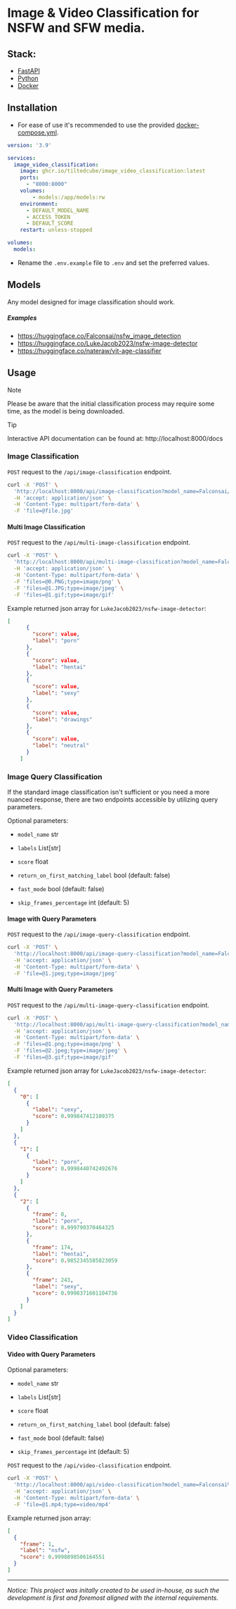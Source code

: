 # Image & Video Classification for NSFW and SFW media.

## Stack:
- [FastAPI](https://fastapi.tiangolo.com)
- [Python](https://www.python.org)
- [Docker](https://docker.com)

## Installation

- For ease of use it's recommended to use the provided [docker-compose.yml](https://github.com/tiltedcube/image_video_classification/blob/main/docker-compose.yml).
```yml
version: '3.9'

services:
  image_video_classification:
    image: ghcr.io/tiltedcube/image_video_classification:latest
    ports:
      - "8000:8000"
    volumes:
        - models:/app/models:rw
    environment:
      - DEFAULT_MODEL_NAME
      - ACCESS_TOKEN
      - DEFAULT_SCORE
    restart: unless-stopped

volumes:
  models:
```

- Rename the `.env.example` file to `.env` and set the preferred values.

## Models
Any model designed for image classification should work.

##### Examples
- https://huggingface.co/Falconsai/nsfw_image_detection
- https://huggingface.co/LukeJacob2023/nsfw-image-detector
- https://huggingface.co/nateraw/vit-age-classifier

## Usage

> [!NOTE]
> Please be aware that the initial classification process may require some time, as the model is being downloaded.

> [!TIP]
> Interactive API documentation can be found at: http://localhost:8000/docs

### Image Classification
`POST` request to the `/api/image-classification` endpoint.
```sh
curl -X 'POST' \
  'http://localhost:8000/api/image-classification?model_name=Falconsai/nsfw_image_detection' \
  -H 'accept: application/json' \
  -H 'Content-Type: multipart/form-data' \
  -F 'file=@file.jpg'
```

#### Multi Image Classification
`POST` request to the `/api/multi-image-classification` endpoint.
```sh
curl -X 'POST' \
  'http://localhost:8000/api/multi-image-classification?model_name=Falconsai/nsfw_image_detection' \
  -H 'accept: application/json' \
  -H 'Content-Type: multipart/form-data' \
  -F 'files=@0.PNG;type=image/png' \
  -F 'files=@1.JPG;type=image/jpeg' \
  -F 'files=@1.gif;type=image/gif'
```

Example returned json array for `LukeJacob2023/nsfw-image-detector`:
```json
[
      {
        "score": value,
        "label": "porn"
      },
      {
        "score": value,
        "label": "hentai"
      },
      {
        "score": value,
        "label": "sexy"
      },
      {
        "score": value,
        "label": "drawings"
      },
      {
        "score": value,
        "label": "neutral"
      }
    ]
```

### Image Query Classification
If the standard image classification isn't sufficient or you need a more nuanced response, there are two endpoints accessible by utilizing query parameters.

Optional parameters:
- `model_name` str

- `labels` List[str]
- `score` float
- `return_on_first_matching_label` bool (default: false)

- `fast_mode` bool (default: false)
- `skip_frames_percentage` int (default: 5)

#### Image with Query Parameters
`POST` request to the `/api/image-query-classification` endpoint.
```sh
curl -X 'POST' \
  'http://localhost:8000/api/image-query-classification?model_name=Falconsai%2Fnsfw_image_detection' \
  -H 'accept: application/json' \
  -H 'Content-Type: multipart/form-data' \
  -F 'file=@1.jpeg;type=image/jpeg'
```

#### Multi Image with Query Parameters
`POST` request to the `/api/multi-image-query-classification` endpoint.
```sh
curl -X 'POST' \
  'http://localhost:8000/api/multi-image-query-classification?model_name=Falconsai%2Fnsfw_image_detection' \
  -H 'accept: application/json' \
  -H 'Content-Type: multipart/form-data' \
  -F 'files=@1.png;type=image/png' \
  -F 'files=@2.jpeg;type=image/jpeg' \
  -F 'files=@3.gif;type=image/gif'
```

Example returned json array for `LukeJacob2023/nsfw-image-detector`:
```json
[
  {
    "0": [
      {
        "label": "sexy",
        "score": 0.999847412109375
      }
    ]
  },
  {
    "1": [
      {
        "label": "porn",
        "score": 0.9998440742492676
      }
    ]
  },
  {
    "2": [
      {
        "frame": 0,
        "label": "porn",
        "score": 0.999790370464325
      },
      {
        "frame": 174,
        "label": "hentai",
        "score": 0.9852345585823059
      },
      {
        "frame": 243,
        "label": "sexy",
        "score": 0.9998371601104736
      }
    ]
  }
]
```

### Video Classification

#### Video with Query Parameters

Optional parameters:
- `model_name` str

- `labels` List[str]
- `score` float
- `return_on_first_matching_label` bool (default: false)

- `fast_mode` bool (default: false)
- `skip_frames_percentage` int (default: 5)

`POST` request to the `/api/video-classification` endpoint.

```sh
curl -X 'POST' \
  'http://localhost:8000/api/video-classification?model_name=Falconsai%2Fnsfw_image_detection' \
  -H 'accept: application/json' \
  -H 'Content-Type: multipart/form-data' \
  -F 'file=@1.mp4;type=video/mp4'
```

Example returned json array:
```json
[
  {
    "frame": 1,
    "label": "nsfw",
    "score": 0.9998898506164551
  }
]
```
---

_Notice:_ _This project was initally created to be used in-house, as such the
development is first and foremost aligned with the internal requirements._